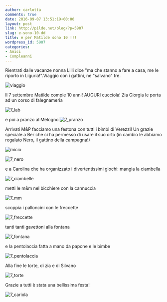 ```yaml
---
author: carlotta
comments: true
date: 2016-09-07 13:51:19+00:00
layout: post
link: http://pilde.net/blog/?p=5907
slug: e-sono-10-dd
title: e per Matilde sono 10 !!!
wordpress_id: 5907
categories:
- Amici
- Compleanni
---
```


Rientrati dalle vacanze nonna Lilli dice "ma che stanno a fare a casa, me le riporto in Liguria!".Viaggio con i gattini, ne "salvano" tre.

![viaggio]({{baseurl}}/uploads/2016/09/viaggio.png)




Il 7 settembre Matilde compie 10 anni! AUGURI cucciola! Zia Giorgia le porta ad un corso di falegnameria

![7_lab]({{baseurl}}/uploads/2016/09/7_lab.png)


e poi a pranzo al Melogno ![7_pranzo]({{baseurl}}/uploads/2016/09/7_pranzo.png)




Arrivati M&P facciamo una festona con tutti i bimbi di Verezzi! Un grazie speciale a Ber che ci ha permesso di usare il suo orto (in cambio le abbiamo regalato Nero, il gattino della campagna!)




![micio]({{baseurl}}/uploads/2016/09/micio.jpg)




![7_nero]({{baseurl}}/uploads/2016/09/7_nero.png)




e a Carolina che ha organizzato i divertentissimi giochi: mangia la ciambella

![7_ciambelle]({{baseurl}}/uploads/2016/09/7_ciambelle.png)




metti le m&m nel bicchiere con la cannuccia

![7_mm]({{baseurl}}/uploads/2016/09/7_mm.jpg)




scoppia i palloncini con le freccette

![7_freccette]({{baseurl}}/uploads/2016/09/7_freccette.jpg)




tanti tanti gavettoni alla fontana

![7_fontana]({{baseurl}}/uploads/2016/09/7_fontana.jpg)




e la pentolaccia fatta a mano da papone e le bimbe

![7_pentolaccia]({{baseurl}}/uploads/2016/09/7_pentolaccia.jpg)




Alla fine le torte, di zia e di Silvano

![7_torte]({{baseurl}}/uploads/2016/09/7_torte.jpg)


Grazie a tutti è stata una bellissima festa!

![7_cariola]({{baseurl}}/uploads/2016/09/7_cariola.jpg)




